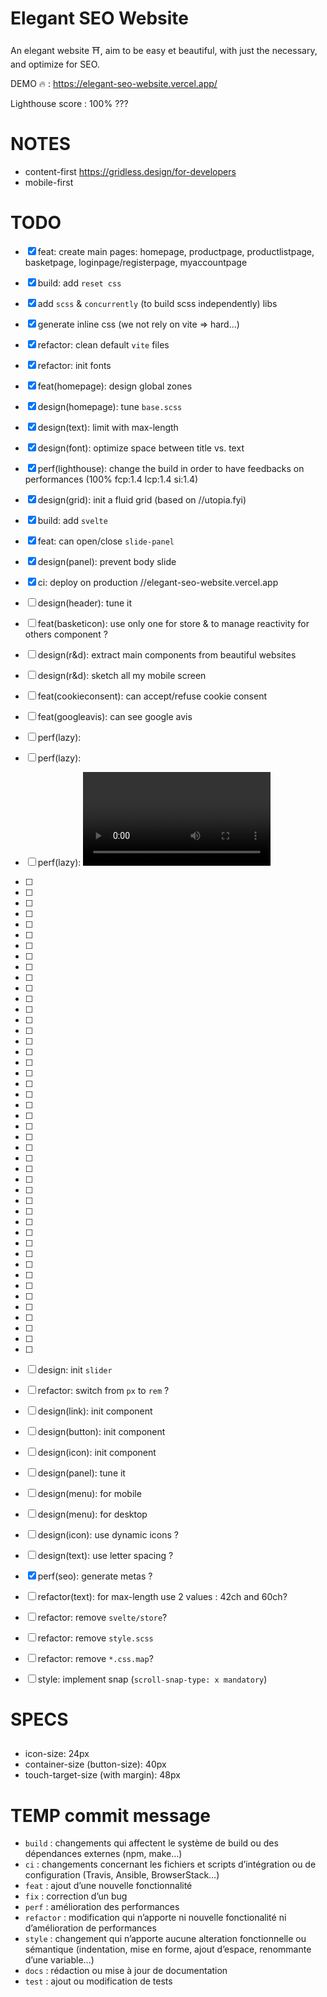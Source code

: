 # Elegant SEO Website
An elegant website ⛩️, aim to be easy et beautiful, with just the necessary, and optimize for SEO.

DEMO 🔥 : https://elegant-seo-website.vercel.app/

Lighthouse score : 100% ???

# NOTES

- content-first https://gridless.design/for-developers
- mobile-first

# TODO

- [x] feat: create main pages: homepage, productpage, productlistpage, basketpage, loginpage/registerpage, myaccountpage
- [x] build: add `reset css`
- [x] add `scss` & `concurrently` (to build scss independently) libs
- [x] generate inline css (we not rely on vite => hard...)
- [x] refactor: clean default `vite` files
- [x] refactor: init fonts
- [x] feat(homepage): design global zones
- [x] design(homepage): tune `base.scss`
- [x] design(text): limit with max-length
- [x] design(font): optimize space between title vs. text
- [x] perf(lighthouse): change the build in order to have feedbacks on performances (100% fcp:1.4 lcp:1.4 si:1.4)
- [x] design(grid): init a fluid grid (based on //utopia.fyi)
- [x] build: add `svelte` 
- [x] feat: can open/close `slide-panel`
- [x] design(panel): prevent body slide
- [x] ci: deploy on production //elegant-seo-website.vercel.app
- [ ] design(header): tune it
- [ ] feat(basketicon): use only one <custom-component> for store & to manage reactivity for others component ?

- [ ] design(r&d): extract main components from beautiful websites
- [ ] design(r&d): sketch all my mobile screen
- [ ] feat(cookieconsent): can accept/refuse cookie consent
- [ ] feat(googleavis): can see google avis
- [ ] perf(lazy): <img loading="lazy" src="">
- [ ] perf(lazy): <icon>
- [ ] perf(lazy): <video>
- [ ] 
- [ ] 
- [ ] 
- [ ] 
- [ ] 
- [ ] 
- [ ] 
- [ ] 
- [ ] 
- [ ] 
- [ ] 
- [ ] 
- [ ] 
- [ ] 
- [ ] 
- [ ] 
- [ ] 
- [ ] 
- [ ] 
- [ ] 
- [ ] 
- [ ] 
- [ ] 
- [ ] 
- [ ] 
- [ ] 
- [ ] 
- [ ] 
- [ ] 
- [ ] 
- [ ] 
- [ ] 
- [ ] 
- [ ] 
- [ ] 
- [ ] 
- [ ] 
- [ ] 
- [ ] 
- [ ] 
- [ ] 
- [ ] 
- [ ] 
- [ ] 
- [ ] 

- [ ] design: init `slider`
- [ ] refactor: switch from `px` to `rem` ?
- [ ] design(link): init component
- [ ] design(button): init component
- [ ] design(icon): init component
- [ ] design(panel): tune it
- [ ] design(menu): for mobile
- [ ] design(menu): for desktop
- [ ] design(icon): use dynamic icons ?
- [ ] design(text): use letter spacing ?
- [x] perf(seo): generate metas ?
- [ ] refactor(text): for max-length use 2 values : 42ch and 60ch?
- [ ] refactor: remove `svelte/store`?
- [ ] refactor: remove `style.scss`
- [ ] refactor: remove `*.css.map`?
- [ ] style: implement snap (`scroll-snap-type: x mandatory`)

# SPECS

## <button-icon>

- icon-size: 24px
- container-size (button-size): 40px
- touch-target-size (with margin): 48px

# TEMP commit message

- `build` : changements qui affectent le système de build ou des dépendances externes (npm, make…)
- `ci` : changements concernant les fichiers et scripts d’intégration ou de configuration (Travis, Ansible, BrowserStack…)
- `feat` : ajout d’une nouvelle fonctionnalité
- `fix` : correction d’un bug
- `perf` : amélioration des performances
- `refactor` : modification qui n’apporte ni nouvelle fonctionalité ni d’amélioration de performances
- `style` : changement qui n’apporte aucune alteration fonctionnelle ou sémantique (indentation, mise en forme, ajout d’espace, renommante d’une variable…)
- `docs` : rédaction ou mise à jour de documentation
- `test` : ajout ou modification de tests